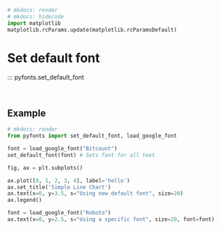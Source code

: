 ```python
# mkdocs: render
# mkdocs: hidecode
import matplotlib
matplotlib.rcParams.update(matplotlib.rcParamsDefault)
```

# Set default font

::: pyfonts.set_default_font

<br>

## Example

```python hl_lines="4 5"
# mkdocs: render
from pyfonts import set_default_font, load_google_font

font = load_google_font("Bitcount")
set_default_font(font) # Sets font for all text

fig, ax = plt.subplots()

ax.plot([0, 1, 2, 3, 4], label='hello')
ax.set_title('Simple Line Chart')
ax.text(x=0, y=3.5, s="Using new default font", size=20)
ax.legend()

font = load_google_font("Roboto")
ax.text(x=0, y=2.5, s="Using a specific font", size=20, font=font)
```
